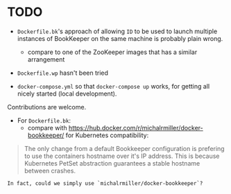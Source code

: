 # TODO

- `Dockerfile.bk`'s approach of allowing `ID` to be used to launch multiple instances of BookKeeper on the same machine is probably plain wrong.

  - compare to one of the ZooKeeper images that has a similar arrangement

- `Dockerfile.wp` hasn't been tried

- `docker-compose.yml` so that `docker-compose up` works, for getting all nicely started (local development).

Contributions are welcome.

- For `Dockerfile.bk`:
  - compare with https://hub.docker.com/r/michalrmiller/docker-bookkeeper/ for Kubernetes compatibility:

> The only change from a default Bookkeeper configuration is prefering to
use the containers hostname over it's IP address. This is because Kubernetes
PetSet abstraction guarantees a stable hostname between crashes.

	In fact, could we simply use `michalrmiller/docker-bookkeeper`?
